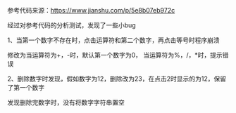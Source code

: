参考代码来源：https://www.jianshu.com/p/5e8b07eb972c

经过对参考代码的分析测试，发现了一些小bug

1、当第一个数字不存在时，点击运算符和第二个数字，再点击等号时程序崩溃

修改为当运算符为+，-时，默认第一个数字为0，
当运算符为%，/，*时，提示错误

2、删除数字时发现，假如数字为12，删除改为23，在点击2时显示的为12，保留了第一个数字

发现删除完数字时，没有将数字字符串置空
